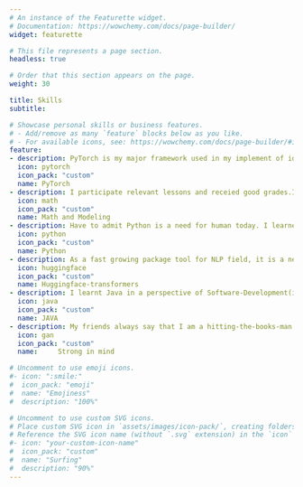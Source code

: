```yaml
---
# An instance of the Featurette widget.
# Documentation: https://wowchemy.com/docs/page-builder/
widget: featurette

# This file represents a page section.
headless: true

# Order that this section appears on the page.
weight: 30

title: Skills
subtitle:

# Showcase personal skills or business features.
# - Add/remove as many `feature` blocks below as you like.
# - For available icons, see: https://wowchemy.com/docs/page-builder/#icons
feature:
- description: PyTorch is my major framework used in my implement of ideas. I learned(and will be continue to learn) important details of it.
  icon: pytorch
  icon_pack: "custom"
  name: PyTorch
- description: I participate relevant lessons and receied good grades.I also won Meritorious Winner in MCM (Mathematical Contest In Modeling, America) and First-Prize in CUMCM(Contemporary Undergraduate Mathematical Contest in Modeling, China). 
  icon: math
  icon_pack: "custom"
  name: Math and Modeling
- description: Have to admit Python is a need for human today. I learned Python since the first year of college, and taught many student (including students from overseas) to use it.
  icon: python
  icon_pack: "custom"
  name: Python
- description: As a fast growing package tool for NLP field, it is a need to Looking at problems on the shoulders of giants. I companied its growth since its 3.0 version, and use it for many times we want to add pre-trained models/baselines in our work. 
  icon: huggingface
  icon_pack: "custom"
  name: Huggingface-transformers
- description: I learnt Java in a perspective of Software-Development(i like the mind of it so much). If artificial intelligence ebbs one day, I will turn into a screw to fill the gap between human and complete intelligence by developing software day-after-day.
  icon: java
  icon_pack: "custom"
  name: JAVA
- description: My friends always say that I am a hitting-the-books-man (too much hardworking). But I am more tend to call this mature, highly self-motivated and anti-strike. I try to be a man who can make contributions and change the world. All rely on my good liver though.
  icon: gan
  icon_pack: "custom"
  name: 	Strong in mind

# Uncomment to use emoji icons.
#- icon: ":smile:"
#  icon_pack: "emoji"
#  name: "Emojiness"
#  description: "100%"  

# Uncomment to use custom SVG icons.
# Place custom SVG icon in `assets/images/icon-pack/`, creating folders if necessary.
# Reference the SVG icon name (without `.svg` extension) in the `icon` field.
#- icon: "your-custom-icon-name"
#  icon_pack: "custom"
#  name: "Surfing"
#  description: "90%"
---
```

